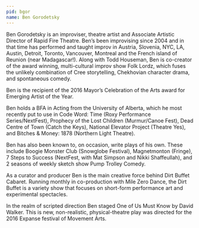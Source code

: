 ```yaml
---
pid: bgor
name: Ben Gorodetsky
---
```

Ben Gorodetsky is an improviser, theatre artist and Associate Artistic Director of Rapid Fire Theatre. Ben’s been improvising since 2004 and in that time has performed and taught improv in Austria, Slovenia, NYC, LA, Austin, Detroit, Toronto, Vancouver, Montreal and the French island of Reunion (near Madagascar!). Along with Todd Houseman, Ben is co-creator of the award winning, multi-cultural improv show Folk Lordz, which fuses the unlikely combination of Cree storytelling, Chekhovian character drama, and spontaneous comedy.

Ben is the recipient of the 2016 Mayor’s Celebration of the Arts award for Emerging Artist of the Year.

Ben holds a BFA in Acting from the University of Alberta, which he most recently put to use in Code Word: Time (Roxy Performance Series/NextFest), Prophecy of the Lost Children (Murmur/Canoe Fest), Dead Centre of Town (Catch the Keys), National Elevator Project (Theatre Yes), and Bitches & Money: 1878 (Northern Light Theatre).

Ben has also been known to, on occasion, write plays of his own. These include Boogie Monster Club (Snowglobe Festival), Magnetmonton (Fringe), 7 Steps to Success (NextFest, with Mat Simpson and Nikki Shaffeullah), and 2 seasons of weekly sketch show Pump Trolley Comedy.

As a curator and producer Ben is the main creative force behind Dirt Buffet Cabaret. Running monthly in co-production with Mile Zero Dance, the Dirt Buffet is a variety show that focuses on short-form performance art and experimental spectacles.

In the realm of scripted direction Ben staged One of Us Must Know by David Walker. This is new, non-realistic, physical-theatre play was directed for the 2016 Expanse festival of Movement Arts.
